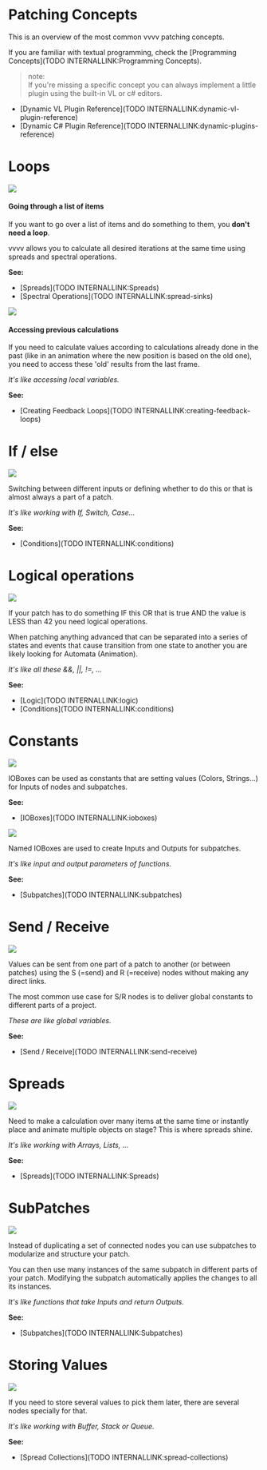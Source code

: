 # Patching Concepts

This is an overview of the most common vvvv patching concepts.  

If you are familiar with textual programming, check the [Programming Concepts](TODO INTERNALLINK:Programming Concepts).  



>note:  
If you're missing a specific concept you can always implement a little plugin using the built-in VL or c# editors.  

* [Dynamic VL Plugin Reference](TODO INTERNALLINK:dynamic-vl-plugin-reference)  
* [Dynamic C# Plugin Reference](TODO INTERNALLINK:dynamic-plugins-reference)  
  



# Loops

![](~/img/PatchingConcepts-Spreading.png "")  

#### Going through a list of items

If you want to go over a list of items and do something to them, you **don't need a loop**.   

vvvv allows you to calculate all desired iterations at the same time using spreads and spectral operations.  

**See:**  
* [Spreads](TODO INTERNALLINK:Spreads)   
* [Spectral Operations](TODO INTERNALLINK:spread-sinks)  



![](~/img/FeedbackLoops_Understanding2.png "")  

#### Accessing previous calculations

If you need to calculate values according to calculations already done in the past (like in an animation where the new position is based on the old one), you need to access these 'old' results from the last frame.  

*It's like accessing local variables.*  

**See:**  
* [Creating Feedback Loops](TODO INTERNALLINK:creating-feedback-loops)  



# If / else

![](~/img/Conditions-SwitchSimple.png "")   



Switching between different inputs or defining whether to do this or that is almost always a part of a patch.  

*It's like working with If, Switch, Case...*  

**See:**   
* [Conditions](TODO INTERNALLINK:conditions)  


# Logical operations

![](~/img/Conditions-Booleans.png "")   



If your patch has to do something IF this OR that is true AND the value is LESS than 42 you need logical operations.  

When patching anything advanced that can be separated into a series of states and events that cause transition from one state to another you are likely looking for <span class="node">Automata (Animation)</span>.  

*It's like all these &&, ||, !=, ...*  

**See:**   
* [Logic](TODO INTERNALLINK:logic)  
* [Conditions](TODO INTERNALLINK:conditions)  



# Constants

![](~/img/patching-constants.png "")   




IOBoxes can be used as constants that are setting values (Colors, Strings...) for Inputs of nodes and subpatches.  

**See:**  
* [IOBoxes](TODO INTERNALLINK:ioboxes)  




![](~/img/patching-parameters.png "")  


Named IOBoxes are used to create Inputs and Outputs for subpatches.  

*It's like input and output parameters of functions.*  

**See:**  
* [Subpatches](TODO INTERNALLINK:subpatches)  


# Send / Receive

![](~/img/patching-send-receive2.png "")  


Values can be sent from one part of a patch to another (or between patches) using the S (=send) and R (=receive) nodes without making any direct links.  

The most common use case for S/R nodes is to deliver global constants to different parts of a project.   

*These are like global variables.*  

**See:**  
* [Send / Receive](TODO INTERNALLINK:send-receive)  


# Spreads

![](~/img/PatchingConcepts-Spreads2.png "")   


Need to make a calculation over many items at the same time or instantly place and animate multiple objects on stage? This is where spreads shine.  

*It's like working with Arrays, Lists, ...*  

**See:**  
* [Spreads](TODO INTERNALLINK:Spreads)  




# SubPatches

![](~/img/BasicPatching_GroupingNodes3_0.png "")   


Instead of duplicating a set of connected nodes you can use subpatches to modularize and structure your patch.  

You can then use many instances of the same subpatch in different parts of your patch. Modifying the subpatch automatically applies the changes to all its instances.   

*It's like functions that take Inputs and return Outputs.*  

**See:**  
* [Subpatches](TODO INTERNALLINK:Subpatches)  



# Storing Values

![](~/img/patching-SpreadCollections.png "")   


If you need to store several values to pick them later, there are several nodes specially for that.  

*It's like working with Buffer, Stack or Queue.*  

**See:**  
* [Spread Collections](TODO INTERNALLINK:spread-collections)  
